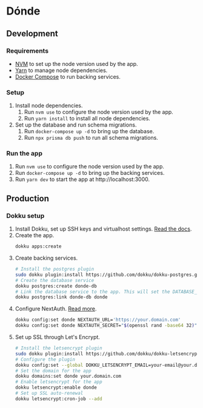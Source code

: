 # Dónde

## Development

### Requirements

* [NVM](https://github.com/nvm-sh/nvm) to set up the node version used by the app.
* [Yarn](https://yarnpkg.com/) to manage node dependencies.
* [Docker Compose](https://docs.docker.com/compose/) to run backing services.

### Setup

1. Install node dependencies.
   1. Run `nvm use` to configure the node version used by the app.
   2. Run `yarn install` to install all node dependencies.
2. Set up the database and run schema migrations.
   1. Run `docker-compose up -d` to bring up the database.
   2. Run `npx prisma db push` to run all schema migrations.

### Run the app

1. Run `nvm use` to configure the node version used by the app.
2. Run `docker-compose up -d` to bring up the backing services.
3. Run `yarn dev` to start the app at http://localhost:3000.

## Production

### Dokku setup

1. Install Dokku, set up SSH keys and virtualhost settings. [Read the docs](https://dokku.com/docs/getting-started/installation/).
2. Create the app.
   ```sh
   dokku apps:create
   ```
3. Create backing services.
   ```sh
   # Install the postgres plugin
   sudo dokku plugin:install https://github.com/dokku/dokku-postgres.git
   # Create the database service
   dokku postgres:create donde-db
   # Link the database service to the app. This will set the DATABASE_URL env config in the app.
   dokku postgres:link donde-db donde
   ```
4. Configure NextAuth. [Read more](https://next-auth.js.org/configuration/options).
   ```sh
   dokku config:set donde NEXTAUTH_URL='https://your.domain.com'
   dokku config:set donde NEXTAUTH_SECRET="$(openssl rand -base64 32)"
   ```
5. Set up SSL through Let's Encrypt.
   ```sh
   # Install the letsencrypt plugin
   sudo dokku plugin:install https://github.com/dokku/dokku-letsencrypt.git
   # Configure the plugin
   dokku config:set --global DOKKU_LETSENCRYPT_EMAIL=your-email@your.domain.com
   # Set the domain for the app
   dokku domains:set donde your.domain.com
   # Enable letsencrypt for the app
   dokku letsencrypt:enable donde
   # Set up SSL auto-renewal
   dokku letsencrypt:cron-job --add
   ```
